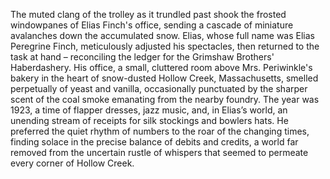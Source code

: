 The muted clang of the trolley as it trundled past shook the frosted windowpanes of Elias Finch's office, sending a cascade of miniature avalanches down the accumulated snow. Elias, whose full name was Elias Peregrine Finch, meticulously adjusted his spectacles, then returned to the task at hand – reconciling the ledger for the Grimshaw Brothers' Haberdashery.  His office, a small, cluttered room above Mrs. Periwinkle's bakery in the heart of snow-dusted Hollow Creek, Massachusetts, smelled perpetually of yeast and vanilla, occasionally punctuated by the sharper scent of the coal smoke emanating from the nearby foundry.  The year was 1923, a time of flapper dresses, jazz music, and, in Elias’s world, an unending stream of receipts for silk stockings and bowlers hats.  He preferred the quiet rhythm of numbers to the roar of the changing times, finding solace in the precise balance of debits and credits, a world far removed from the uncertain rustle of whispers that seemed to permeate every corner of Hollow Creek.
